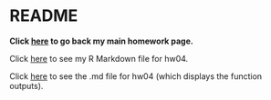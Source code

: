 # README


**Click [here](https://github.com/auduman/stat545-hw-uduman-aisha) to go back my main homework page.** 

Click [here](https://github.com/auduman/stat545-hw-uduman-aisha/blob/master/hw04/hw04_tidy_data_and_joins.Rmd) to see my R Markdown file for hw04. 

Click [here](https://github.com/auduman/stat545-hw-uduman-aisha/blob/master/hw04/hw04_tidy_data_and_joins.md) to see the .md file for hw04 (which displays the function outputs).
